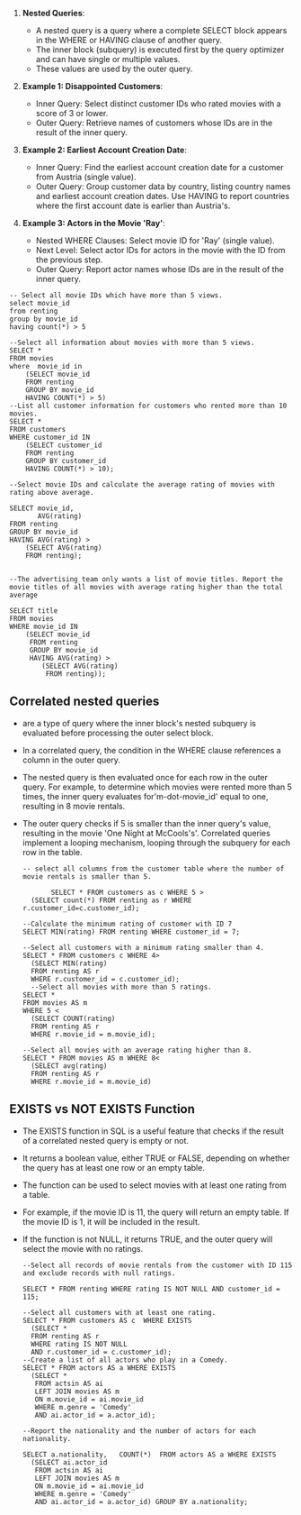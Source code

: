 1. **Nested Queries**:
   - A nested query is a query where a complete SELECT block appears in the WHERE or HAVING clause of another query.
   - The inner block (subquery) is executed first by the query optimizer and can have single or multiple values.
   - These values are used by the outer query.

2. **Example 1: Disappointed Customers**:
   - Inner Query: Select distinct customer IDs who rated movies with a score of 3 or lower.
   - Outer Query: Retrieve names of customers whose IDs are in the result of the inner query.

3. **Example 2: Earliest Account Creation Date**:
   - Inner Query: Find the earliest account creation date for a customer from Austria (single value).
   - Outer Query: Group customer data by country, listing country names and earliest account creation dates. Use HAVING to report countries where the first account date is earlier than Austria's.

4. **Example 3: Actors in the Movie 'Ray'**:
   - Nested WHERE Clauses: Select movie ID for 'Ray' (single value).
   - Next Level: Select actor IDs for actors in the movie with the ID from the previous step.
   - Outer Query: Report actor names whose IDs are in the result of the inner query.

```
-- Select all movie IDs which have more than 5 views.
select movie_id 
from renting
group by movie_id
having count(*) > 5

--Select all information about movies with more than 5 views.
SELECT *
FROM movies
where  movie_id in
	(SELECT movie_id
	FROM renting
	GROUP BY movie_id
	HAVING COUNT(*) > 5)
--List all customer information for customers who rented more than 10 movies.
SELECT *
FROM customers
WHERE customer_id IN
	(SELECT customer_id
	FROM renting
	GROUP BY customer_id
	HAVING COUNT(*) > 10);

--Select movie IDs and calculate the average rating of movies with rating above average.

SELECT movie_id,  
       AVG(rating)
FROM renting
GROUP BY movie_id
HAVING AVG(rating) >   
	(SELECT AVG(rating)
	FROM renting);


--The advertising team only wants a list of movie titles. Report the movie titles of all movies with average rating higher than the total average

SELECT title 
FROM movies
WHERE movie_id IN
	(SELECT movie_id
	 FROM renting
     GROUP BY movie_id
     HAVING AVG(rating) > 
		(SELECT AVG(rating)
		 FROM renting));

```

## Correlated nested queries 
- are a type of query where the inner block's nested subquery is evaluated before processing the outer select block. 
- In a correlated query, the condition in the WHERE clause references a column in the outer query. 
- The nested query is then evaluated once for each row in the outer query. For example, to determine which movies were rented more than 5 times, the inner query evaluates for'm-dot-movie_id' equal to one, resulting in 8 movie rentals.
- The outer query checks if 5 is smaller than the inner query's value, resulting in the movie 'One Night at McCools's'. Correlated queries implement a looping mechanism, looping through the subquery for each row in the table.

  ```
  -- select all columns from the customer table where the number of movie rentals is smaller than 5.
  
         SELECT * FROM customers as c WHERE 5 > 
	(SELECT count(*) FROM renting as r WHERE r.customer_id=c.customer_id);
  
  --Calculate the minimum rating of customer with ID 7
  SELECT MIN(rating) FROM renting WHERE customer_id = 7;

  --Select all customers with a minimum rating smaller than 4.
  SELECT * FROM customers c WHERE 4> 
	(SELECT MIN(rating)
	FROM renting AS r
	WHERE r.customer_id = c.customer_id);
	--Select all movies with more than 5 ratings.
  SELECT *
  FROM movies AS m
  WHERE 5 < 
	(SELECT COUNT(rating)
	FROM renting AS r
	WHERE r.movie_id = m.movie_id);

  --Select all movies with an average rating higher than 8.
  SELECT * FROM movies AS m WHERE 8<
	(SELECT avg(rating)
	FROM renting AS r
	WHERE r.movie_id = m.movie_id)
  
  ```
## EXISTS vs NOT EXISTS Function
- The EXISTS function in SQL is a useful feature that checks if the result of a correlated nested query is empty or not.
- It returns a boolean value, either TRUE or FALSE, depending on whether the query has at least one row or an empty table.
- The function can be used to select movies with at least one rating from a table.
- For example, if the movie ID is 11, the query will return an empty table. If the movie ID is 1, it will be included in the result.
- If the function is not NULL, it returns TRUE, and the outer query will select the movie with no ratings.

  ```
  --Select all records of movie rentals from the customer with ID 115 and exclude records with null ratings.
  
  SELECT * FROM renting WHERE rating IS NOT NULL AND customer_id = 115;
  
  --Select all customers with at least one rating.
  SELECT * FROM customers AS c  WHERE EXISTS
	(SELECT *
	FROM renting AS r
	WHERE rating IS NOT NULL 
	AND r.customer_id = c.customer_id);
  --Create a list of all actors who play in a Comedy.
  SELECT * FROM actors AS a WHERE EXISTS
	(SELECT *
	 FROM actsin AS ai
	 LEFT JOIN movies AS m
	 ON m.movie_id = ai.movie_id
	 WHERE m.genre = 'Comedy'
	 AND ai.actor_id = a.actor_id);

  --Report the nationality and the number of actors for each nationality.

  SELECT a.nationality,   COUNT(*)  FROM actors AS a WHERE EXISTS
	(SELECT ai.actor_id
	 FROM actsin AS ai
	 LEFT JOIN movies AS m
	 ON m.movie_id = ai.movie_id
	 WHERE m.genre = 'Comedy'
	 AND ai.actor_id = a.actor_id) GROUP BY a.nationality;
  
  ```
